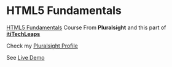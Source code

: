 # HTML5 Fundamentals

[HTML5 Fundamentals](https://www.pluralsight.com/courses/html5-fundamentals) Course From **Pluralsight** and this part of **[itiTechLeaps](https://maharatech.gov.eg/mod/page/view.php?id=11004)**

Check my [Pluralsight Profile](https://app.pluralsight.com/profile/mohammad-hosam)

See [Live Demo](https://hosamation.github.io/HTML5-Fundamentals/)